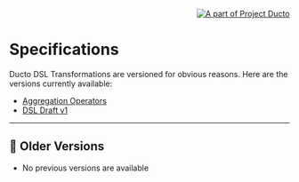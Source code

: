 <!--suppress HtmlDeprecatedAttribute -->
<p align="right">
    <a href="https://github.com/tommed" title="See Project Ducto">
        <img src="../assets/ducto-logo-small.png" alt="A part of Project Ducto"/>
    </a>
</p>

# Specifications

Ducto DSL Transformations are versioned for obvious reasons. Here are the versions currently available:

- [Aggregation Operators](./sped-aggs.md)
- [DSL Draft v1](./spec-v1.md)

---
##  🔘 Older Versions

- No previous versions are available